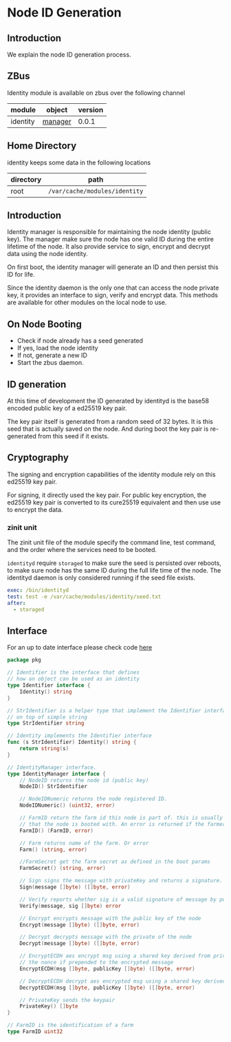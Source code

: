 <h1> Node ID Generation</h1>

## Introduction

We explain the node ID generation process.

## ZBus

Identity module is available on zbus over the following channel

| module | object | version |
|--------|--------|---------|
| identity|[manager](#interface)| 0.0.1|

## Home Directory

identity keeps some data in the following locations

| directory | path|
|----|---|
| root| `/var/cache/modules/identity`|

## Introduction

Identity manager is responsible for maintaining the node identity (public key). The manager make sure the node has one valid ID during the entire lifetime of the node. It also provide service to sign, encrypt and decrypt data using the node identity.

On first boot, the identity manager will generate an ID and then persist this ID for life.

Since the identity daemon is the only one that can access the node private key, it provides an interface to sign, verify and encrypt data. This methods are available for other modules on the local node to use.

## On Node Booting

- Check if node already has a seed generated
- If yes, load the node identity
- If not, generate a new ID
- Start the zbus daemon.

## ID generation

At this time of development the ID generated by identityd is the base58 encoded public key of a ed25519 key pair.

The key pair itself is generated from a random seed of 32 bytes. It is this seed that is actually saved on the node. And during boot the key pair is re-generated from this seed if it exists.

## Cryptography

The signing and  encryption capabilities of the identity module rely on this ed25519 key pair.

For signing, it directly used the key pair.
For public key encryption, the ed25519 key pair is converted to its cure25519 equivalent and then use use to encrypt the data.

### zinit unit

The zinit unit file of the module specify the command line,  test command, and the order where the services need to be booted.

`identityd` require `storaged` to make sure the seed is persisted over reboots, to make sure node has the same ID during the full life time of the node.
The identityd daemon is only considered running if the seed file exists.

```yaml
exec: /bin/identityd
test: test -e /var/cache/modules/identity/seed.txt
after:
  - storaged
```

## Interface

For an up to date interface please check code [here](https://github.com/threefoldtech/zosbase/blob/main/pkg/identity.go)
```go
package pkg

// Identifier is the interface that defines
// how an object can be used as an identity
type Identifier interface {
	Identity() string
}

// StrIdentifier is a helper type that implement the Identifier interface
// on top of simple string
type StrIdentifier string

// Identity implements the Identifier interface
func (s StrIdentifier) Identity() string {
	return string(s)
}

// IdentityManager interface.
type IdentityManager interface {
	// NodeID returns the node id (public key)
	NodeID() StrIdentifier

	// NodeIDNumeric returns the node registered ID.
	NodeIDNumeric() (uint32, error)

	// FarmID return the farm id this node is part of. this is usually a configuration
	// that the node is booted with. An error is returned if the farmer id is not configured
	FarmID() (FarmID, error)

	// Farm returns name of the farm. Or error
	Farm() (string, error)

	//FarmSecret get the farm secret as defined in the boot params
	FarmSecret() (string, error)

	// Sign signs the message with privateKey and returns a signature.
	Sign(message []byte) ([]byte, error)

	// Verify reports whether sig is a valid signature of message by publicKey.
	Verify(message, sig []byte) error

	// Encrypt encrypts message with the public key of the node
	Encrypt(message []byte) ([]byte, error)

	// Decrypt decrypts message with the private of the node
	Decrypt(message []byte) ([]byte, error)

	// EncryptECDH aes encrypt msg using a shared key derived from private key of the node and public key of the other party using Elliptic curve Diffie Helman algorithm
	// the nonce if prepended to the encrypted message
	EncryptECDH(msg []byte, publicKey []byte) ([]byte, error)

	// DecryptECDH decrypt aes encrypted msg using a shared key derived from private key of the node and public key of the other party using Elliptic curve Diffie Helman algorithm
	DecryptECDH(msg []byte, publicKey []byte) ([]byte, error)

	// PrivateKey sends the keypair
	PrivateKey() []byte
}

// FarmID is the identification of a farm
type FarmID uint32
```
